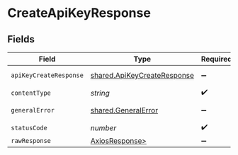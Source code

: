 # CreateApiKeyResponse


## Fields

| Field                                                                      | Type                                                                       | Required                                                                   | Description                                                                |
| -------------------------------------------------------------------------- | -------------------------------------------------------------------------- | -------------------------------------------------------------------------- | -------------------------------------------------------------------------- |
| `apiKeyCreateResponse`                                                     | [shared.ApiKeyCreateResponse](../../models/shared/apikeycreateresponse.md) | :heavy_minus_sign:                                                         | Created an API key                                                         |
| `contentType`                                                              | *string*                                                                   | :heavy_check_mark:                                                         | N/A                                                                        |
| `generalError`                                                             | [shared.GeneralError](../../models/shared/generalerror.md)                 | :heavy_minus_sign:                                                         | General Error                                                              |
| `statusCode`                                                               | *number*                                                                   | :heavy_check_mark:                                                         | N/A                                                                        |
| `rawResponse`                                                              | [AxiosResponse>](https://axios-http.com/docs/res_schema)                   | :heavy_minus_sign:                                                         | N/A                                                                        |